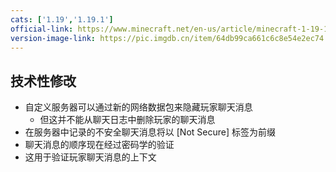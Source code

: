 ```yaml
---
cats: ['1.19','1.19.1']
official-link: https://www.minecraft.net/en-us/article/minecraft-1-19-1-pre-release-3
version-image-link: https://pic.imgdb.cn/item/64db99ca661c6c8e54e2ec74.png
---
```

## 技术性修改
* 自定义服务器可以通过新的网络数据包来隐藏玩家聊天消息
    * 但这并不能从聊天日志中删除玩家的聊天消息
* 在服务器中记录的不安全聊天消息将以 [Not Secure] 标签为前缀
* 聊天消息的顺序现在经过密码学的验证
* 这用于验证玩家聊天消息的上下文
